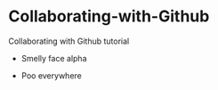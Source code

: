 # Collaborating-with-Github
Collaborating with Github tutorial
 - Smelly face alpha
 
 
 
 - Poo everywhere